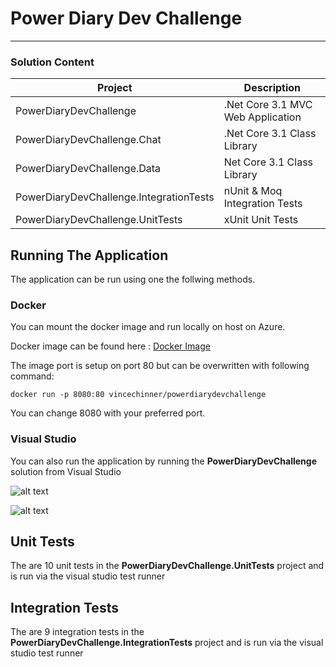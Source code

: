 # Power Diary Dev Challenge
---
### Solution Content
| Project | Description |
| ----------- | ----------- |
| PowerDiaryDevChallenge | .Net Core 3.1 MVC Web Application |
| PowerDiaryDevChallenge.Chat | .Net Core 3.1 Class Library | 
| PowerDiaryDevChallenge.Data              | Net Core 3.1 Class Library |
| PowerDiaryDevChallenge.IntegrationTests | nUnit & Moq Integration Tests |
| PowerDiaryDevChallenge.UnitTests  | xUnit Unit Tests |

## Running The Application
The application can be run using one the follwing methods.

### Docker
You can mount the docker image and run locally on host on Azure.

Docker image can be found here : [Docker Image](https://hub.docker.com/repository/docker/vincechinner/powerdiarydevchallenge)

The image port is setup on port 80 but can be overwritten with following command:

`docker run -p 8080:80 vincechinner/powerdiarydevchallenge`

You can change 8080 with your preferred port.

### Visual Studio
You can also run the application by running the **PowerDiaryDevChallenge** solution from Visual Studio

![alt text](https://imgur.com/a/hXRGYFW "Unit Tests")

![alt text](https://imgur.com/a/d0fTGbG "Unit Tests")

## Unit Tests
The are  10 unit tests in the **PowerDiaryDevChallenge.UnitTests** project and is run via the visual studio test runner



## Integration Tests
The are 9 integration tests in the **PowerDiaryDevChallenge.IntegrationTests** project and is run via the visual studio test runner
